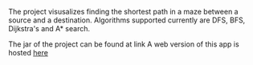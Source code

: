The project visusalizes finding the shortest path in a maze between a source and a destination.
Algorithms supported currently are DFS, BFS, Dijkstra's and A* search.

The jar of the project can be found at link 
A web version of this app is hosted [here](https://pathvisualizerfx.herokuapp.com/)
